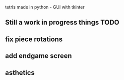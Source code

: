 tetris made in python - GUI with tkinter

Still a work in progress
things TODO
-------------------------
fix piece rotations
-------------------------
add endgame screen
-------------------------
asthetics
-------------------------
